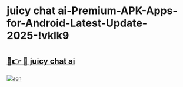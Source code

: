 # juicy chat ai-Premium-APK-Apps-for-Android-Latest-Update-2025-!vklk9

# <h2><a href="https://googleone.com">🔗👉 🔴 juicy chat ai</a></h2>

[![acn](https://github.com/user-attachments/assets/0f9c940e-d8b0-45ae-aac7-cd30a18b3e1c)](https://googleone.com)

